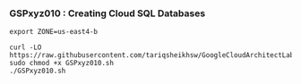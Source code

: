 ### GSPxyz010 : Creating Cloud SQL Databases

```
export ZONE=us-east4-b
```

```
curl -LO https://raw.githubusercontent.com/tariqsheikhsw/GoogleCloudArchitectLabs/main/Solutions/GSPxyz010.sh
sudo chmod +x GSPxyz010.sh
./GSPxyz010.sh
```



